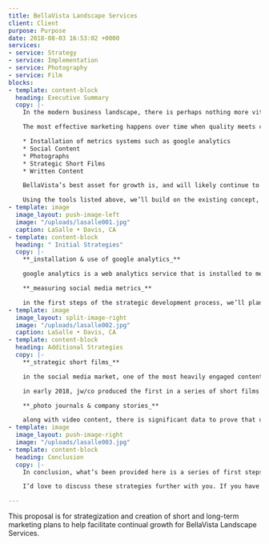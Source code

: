 ```yaml
---
title: BellaVista Landscape Services
client: Client
purpose: Purpose
date: 2018-08-03 16:53:02 +0000
services:
- service: Strategy
- service: Implementation
- service: Photography
- service: Film
blocks:
- template: content-block
  heading: Executive Summary
  copy: |-
    In the modern business landscape, there is perhaps nothing more vital to the continued success and growth of a company than social media. across all sectors of business, companies with a strong social media presence are able to continuously and consistently connect with their clients, leading to strong interpersonal relationships, and continued trust predicated on the personal touch and humanity you can demonstrate through social media. As of 2017, Facebook has over 2 billion active monthly users, Twitter has over 300 million active monthly users, and Instagram has 600 million monthly active users, and more importantly within the construction sector, LinkedIn has 450 million active monthly users.

    The most effective marketing happens over time when quality meets consistency. We will create consistent, quality content in the following ways:

    * Installation of metrics systems such as google analytics
    * Social Content
    * Photographs
    * Strategic Short Films
    * Written Content

    BellaVista’s best asset for growth is, and will likely continue to be, predicated on a strong relationship with property managers and residential homeowners throughout Northern California. The strategy has been to create a culture where clients feel personally cared for, while blvs operates on a large scale level; a small-scale feel with large-scale capabilities and quality.

    Using the tools listed above, we’ll build on the existing concept, and be able to build out a solid marketing strategy that will help blvs achieve it’s goals for growth on digital platforms over the next 2-3 years.
- template: image
  image_layout: push-image-left
  image: "/uploads/lasalle001.jpg"
  caption: LaSalle • Davis, CA
- template: content-block
  heading: " Initial Strategies"
  copy: |-
    **_installation & use of google analytics_**

    google analytics is a web analytics service that is installed to measure user input on a website. it can track page views, seeing which pages users navigate to, can measure the amount of time spent on each page to view which content most draws users, and can provide information as to what sent the user to the website, i.e. if they were sent from a bvls newsletter, through facebook or other social media platforms etc. giving you the tools to be able to measure digital engagement with the content that you’ve provided on the site, and strategically place content according to those metrics.

    **_measuring social media metrics_**

    in the first steps of the strategic development process, we’ll plan out 1-2 months worth of social media content across all platforms, specifically linkedin, facebook, instagram, pinterest, medium, and houzz. this content will include photographs of properties, written stories of staff, email newsletters, photo journals telling stories of the company, and sharing pertinent articles and content from within the landscape & construction industry. the goal of this will be to build an audience, measure audience engagement, and use the metrics that we’ve gathered to plan future social media content. this is how we can start to develop our long-term social media strategy, utilizing the data that we collect to push the most effective content.
- template: image
  image_layout: split-image-right
  image: "/uploads/lasalle002.jpg"
  caption: LaSalle • Davis, CA
- template: content-block
  heading: Additional Strategies
  copy: |-
    **_strategic short films_**

    in the social media market, one of the most heavily engaged content types is video. in 2017, hubspot reported that 74% of all internet traffic was video content, and by 2019, cisco has projected that 90% of all internet traffic will be video. this places a high importance on video content for bella vista.

    in early 2018, jw/co produced the first in a series of short films for eyecenter optometric, telling the story of their founder. the short is meant to create a vision for who they are: a company with a small-business mindset operating on a large scale across the area. we will plan to create similar videos, telling the story of bvls. the specific content and stories will be planned out at a later time, but we will create a series of shorts to utilize on social media, and the bvls website.

    **_photo journals & company stories_**

    along with video content, there is significant data to prove that users engage most fully with content that includes imagery. we can create and tell stories of staff members, of the company itself, of specific properties that blvs transformed, coupled with photographs that will be shot to help tell those stories. this is a somewhat new genre of marketing type- essentially a photo journal that weaves together a narrative with the visuals, tying the story of bvls to the power of photographic content. these stories and photos can be shared on social networks like pinterest, houzz, facebook, instagram, and [medium](http://medium.com/), where we can create a corporate blog and utilize their format to help share the story of your company.
- template: image
  image_layout: push-image-right
  image: "/uploads/lasalle003.jpg"
- template: content-block
  heading: Conclusion
  copy: |-
    In conclusion, what’s been provided here is a series of first steps- concepts for a full-featured marketing strategy that will begin with discovering metrics that work for your company, combined with other proven tools that have been shown to work. using this proposal as a starting point, we can discuss the specific ideas and tools that can work moving forward to help you build a strong marketing strategy, which my agency will implement in the short and long term.

    I’d love to discuss these strategies further with you. If you have any more questions moving forward please don’t hesitate to reach out to me.

---
```

This proposal is for strategization and creation of short and long-term marketing plans to help facilitate continual growth for BellaVista Landscape Services.